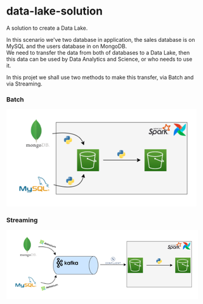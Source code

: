 # data-lake-solution
A solution to create a Data Lake.

In this scenario we've two database in application, the sales database is on MySQL and the users database in on MongoDB. 
<br>
We need to transfer the data from both of databases to a Data Lake, then this data can be used by Data Analytics and Science, or who needs to use it.

In this projet we shall use two methods to make this transfer, via Batch and via Streaming.

### Batch

<img width="500em" src="docs/batch_architecture.png">

### Streaming

<img width="700em" src="docs/cdc_architecture.png">
